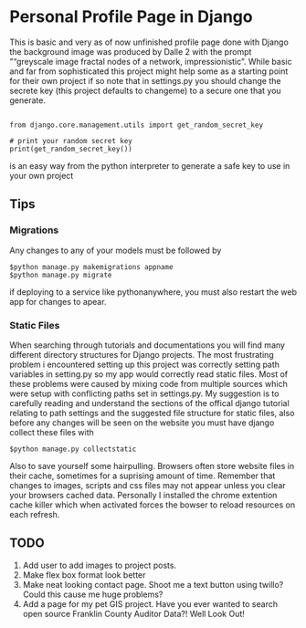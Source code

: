# Personal Profile Page in Django
 This is basic and very as of now unfinished profile page done with Django the background image was produced by Dalle 2 with the prompt "“greyscale image fractal nodes of a network, impressionistic”. While basic and far from sophisticated this project might help some as a starting point for their
 own project if so note that in settings.py you should change the secrete key (this project defaults to changeme) to a secure one that you generate. 
 ```

from django.core.management.utils import get_random_secret_key

# print your random secret key 
print(get_random_secret_key())
 ```
 is an easy way from the python interpreter to generate a safe key to use in your own project
 ## Tips
 
 ### Migrations
 Any changes to any of your models must be followed by 
 ```
 $python manage.py makemigrations appname
 $python manage.py migrate
 ```
 if deploying to a service like pythonanywhere, you must also restart the web app for changes to apear. 
 ### Static Files
 
When searching through tutorials and documentations you will find many different directory structures for Django projects. The most frustrating problem i encountered setting up
this project was correctly setting path variables in setting.py so my app would correctly read static files. Most of these problems were caused by mixing code from multiple sources which were
setup with conflicting paths set in settings.py. My suggestion is to carefully reading and understand the sections of the offical django tutorial relating to path settings and
the suggested file structure for static files, also before any changes will be seen on the website you must have django collect these files with
```
$python manage.py collectstatic
```
Also to save yourself some hairpulling. Browsers often store website files in their cache, sometimes for a suprising amount of time. Remember that changes to images, scripts and css files may not appear unless you clear your browsers cached data. Personally I installed the chrome extention cache killer which when activated forces the bowser to reload resources on each refresh. 
 
 ## TODO
 1. Add user to add images to project posts.
 2. Make flex box format look better
 2. Make neat looking contact page. Shoot me a text button using twillo? Could this cause me huge problems?
 3. Add a page for my pet GIS project. Have you ever wanted to search open source Franklin County Auditor Data?! Well Look Out!
 
